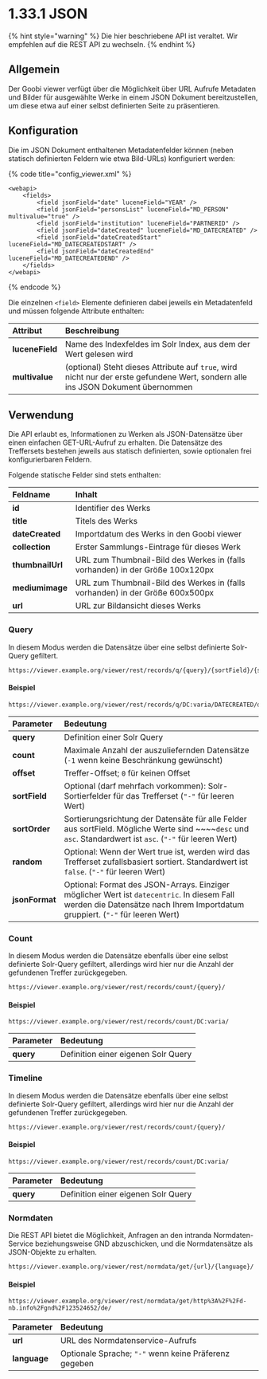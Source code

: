 # 1.33.1 JSON

{% hint style="warning" %}
Die hier beschriebene API ist veraltet. Wir empfehlen auf die REST API zu wechseln.
{% endhint %}

## Allgemein

Der Goobi viewer verfügt über die Möglichkeit über URL Aufrufe Metadaten und Bilder für ausgewählte Werke in einem JSON Dokument bereitzustellen, um diese etwa auf einer selbst definierten Seite zu präsentieren.

## Konfiguration

Die im JSON Dokument enthaltenen Metadatenfelder können \(neben statisch definierten Feldern wie etwa Bild-URLs\) konfiguriert werden:

{% code title="config\_viewer.xml" %}
```markup
<webapi>
    <fields>
        <field jsonField="date" luceneField="YEAR" />
        <field jsonField="personsList" luceneField="MD_PERSON" multivalue="true" />
        <field jsonField="institution" luceneField="PARTNERID" />
        <field jsonField="dateCreated" luceneField="MD_DATECREATED" />
        <field jsonField="dateCreatedStart" luceneField="MD_DATECREATEDSTART" />
        <field jsonField="dateCreatedEnd" luceneField="MD_DATECREATEDEND" />
    </fields>
</webapi>
```
{% endcode %}

Die einzelnen `<field>` Elemente definieren dabei jeweils ein Metadatenfeld und müssen folgende Attribute enthalten:

| **Attribut** | Beschreibung |
| :--- | :--- |
| **luceneField** | Name des Indexfeldes im Solr Index, aus dem der Wert gelesen wird |
| **multivalue** | \(optional\) Steht dieses Attribute auf `true`, wird nicht nur der erste gefundene Wert, sondern alle ins JSON Dokument übernommen |

## Verwendung

Die API erlaubt es, Informationen zu Werken als JSON-Datensätze über einen einfachen GET-URL-Aufruf zu erhalten. Die Datensätze des Treffersets bestehen jeweils aus statisch definierten, sowie optionalen frei konfigurierbaren Feldern.

Folgende statische Felder sind stets enthalten:

| **Feldname**  | Inhalt |
| :--- | :--- |
| **id** | Identifier des Werks |
| **title**  | Titels des Werks |
| **dateCreated**  | Importdatum des Werks in den Goobi viewer  |
| **collection**  | Erster Sammlungs-Eintrage für dieses Werk |
| **thumbnailUrl**  | URL zum Thumbnail-Bild des Werkes in \(falls vorhanden\) in der Größe 100x120px |
| **mediumimage**  | URL zum Thumbnail-Bild des Werkes in \(falls vorhanden\) in der Größe 600x500px  |
| **url**  | URL zur Bildansicht dieses Werks  |

### Query

In diesem Modus werden die Datensätze über eine selbst definierte Solr-Query gefiltert.

```
https://viewer.example.org/viewer/rest/records/q/{query}/{sortField}/{sortOrder}/{jsonFormat}/{count}/{offset}/{randomize}/
```

#### Beispiel

```text
https://viewer.example.org/viewer/rest/records/q/DC:varia/DATECREATED/desc/datecentric/100/false/
```

| **Parameter**  | Bedeutung |
| :--- | :--- |
| **query**  | Definition einer Solr Query |
| **count**  | Maximale Anzahl der auszuliefernden Datensätze \(`-1` wenn keine Beschränkung gewünscht\) |
| **offset** | Treffer-Offset; `0` für keinen Offset |
| **sortField**  | Optional \(darf mehrfach vorkommen\): Solr-Sortierfelder für das Trefferset \(`"-"` für leeren Wert\) |
| **sortOrder**  | Sortierungsrichtung der Datensäte für alle Felder aus sortField. Mögliche Werte sind ~~~~`desc` und `asc`. Standardwert ist `asc`.  \(`"-"` für leeren Wert\) |
| **random**  | Optional: Wenn der Wert true ist, werden wird das Trefferset zufallsbasiert sortiert. Standardwert ist `false`. \(`"-"` für leeren Wert\) |
| **jsonFormat**  | Optional: Format des JSON-Arrays. Einziger möglicher Wert ist `datecentric`. In diesem Fall werden die Datensätze nach Ihrem Importdatum gruppiert. \(`"-"` für leeren Wert\) |

### Count

In diesem Modus werden die Datensätze ebenfalls über eine selbst definierte Solr-Query gefiltert, allerdings wird hier nur die Anzahl der gefundenen Treffer zurückgegeben.

```
https://viewer.example.org/viewer/rest/records/count/{query}/
```

#### Beispiel

```text
https://viewer.example.org/viewer/rest/records/count/DC:varia/
```

| **Parameter**  | Bedeutung |
| :--- | :--- |
| **query**  | Definition einer eigenen Solr Query |

### Timeline

In diesem Modus werden die Datensätze ebenfalls über eine selbst definierte Solr-Query gefiltert, allerdings wird hier nur die Anzahl der gefundenen Treffer zurückgegeben.

```
https://viewer.example.org/viewer/rest/records/count/{query}/
```

#### Beispiel

```text
https://viewer.example.org/viewer/rest/records/count/DC:varia/
```

| **Parameter**  | Bedeutung |
| :--- | :--- |
| **query**  | Definition einer eigenen Solr Query |

### Normdaten

Die REST API bietet die Möglichkeit, Anfragen an den intranda Normdaten-Service beziehungsweise  GND abzuschicken, und die Normdatensätze als JSON-Objekte zu erhalten.

```text
https://viewer.example.org/viewer/rest/normdata/get/{url}/{language}/
```

#### Beispiel

```text
https://viewer.example.org/viewer/rest/normdata/get/http%3A%2F%2Fd-nb.info%2Fgnd%2F123524652/de/
```

| Parameter | Bedeutung |
| :--- | :--- |
| **url**  | URL des Normdatenservice-Aufrufs |
| **language**  | Optionale Sprache;  `"-"` wenn keine Präferenz gegeben |

